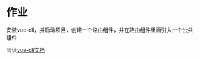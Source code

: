 # 作业

安装vue-cli，并启动项目，创建一个路由组件，并在路由组件里面引入一个公共组件

阅读[vue-cli文档](https://cli.vuejs.org/zh/guide/cli-service.html)